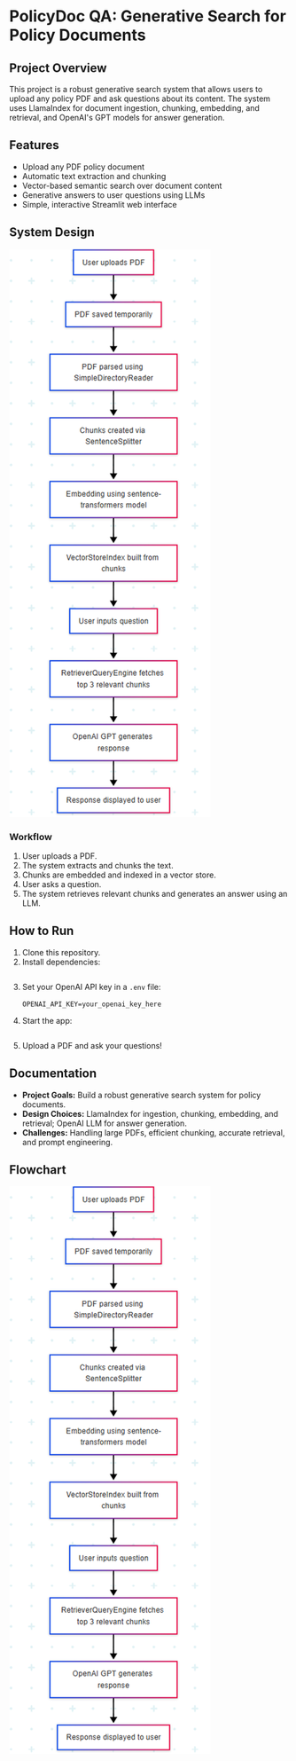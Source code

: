 # PolicyDoc QA: Generative Search for Policy Documents

## Project Overview
This project is a robust generative search system that allows users to upload any policy PDF and ask questions about its content. The system uses LlamaIndex for document ingestion, chunking, embedding, and retrieval, and OpenAI's GPT models for answer generation.

## Features
- Upload any PDF policy document
- Automatic text extraction and chunking
- Vector-based semantic search over document content
- Generative answers to user questions using LLMs
- Simple, interactive Streamlit web interface

## System Design
![alt text](image.png)

### Workflow
1. User uploads a PDF.
2. The system extracts and chunks the text.
3. Chunks are embedded and indexed in a vector store.
4. User asks a question.
5. The system retrieves relevant chunks and generates an answer using an LLM.

## How to Run
1. Clone this repository.
2. Install dependencies:
   ```pip install -r requirements.txt
   ```
3. Set your OpenAI API key in a `.env` file:
   ```env
   OPENAI_API_KEY=your_openai_key_here
   ```
4. Start the app:
   ```streamlit run app.py
   ```
5. Upload a PDF and ask your questions!

## Documentation
- **Project Goals:** Build a robust generative search system for policy documents.
- **Design Choices:** LlamaIndex for ingestion, chunking, embedding, and retrieval; OpenAI LLM for answer generation.
- **Challenges:** Handling large PDFs, efficient chunking, accurate retrieval, and prompt engineering.

## Flowchart
![alt text](image.png)
